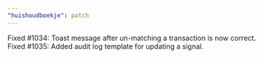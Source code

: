 ```yaml
---
"huishoudboekje": patch
---
```


Fixed #1034: Toast message after un-matching a transaction is now correct.
Fixed #1035: Added audit log template for updating a signal.
